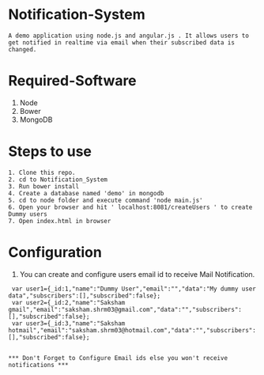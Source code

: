 # Notification-System

```
A demo application using node.js and angular.js . It allows users to get notified in realtime via email when their subscribed data is changed.
```

# Required-Software

1. Node
2. Bower
3. MongoDB

# Steps to use
```
1. Clone this repo.
2. cd to Notification_System
3. Run bower install
4. Create a database named 'demo' in mongodb
5. cd to node folder and execute command 'node main.js'
6. Open your browser and hit ' localhost:8081/createUsers ' to create Dummy users
7. Open index.html in browser
```

# Configuration

1. You can create and configure users email id to receive Mail Notification.

```
 var user1={_id:1,"name":"Dummy User","email":"","data":"My dummy user data","subscribers":[],"subscribed":false};
 var user2={_id:2,"name":"Saksham gmail","email":"saksham.shrm03@gmail.com","data":"","subscribers":[],"subscribed":false};
 var user3={_id:3,"name":"Saksham hotmail","email":"saksham.shrm03@hotmail.com","data":"","subscribers":[],"subscribed":false};
 
```

`*** Don't Forget to Configure Email ids else you won't receive notifications ***`




